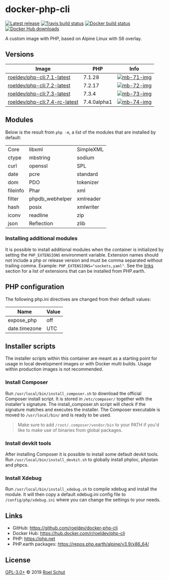 docker-php-cli
==============

[![Latest release][latest-release-img]][latest-release-url]
[![Travis build status][travis-build-img]][travis-build-url]
[![Docker build status][docker-build-img]][docker-build-url]
[![Docker Hub downloads][docker-pulls-img]][docker-pulls-url]

[latest-release-img]: https://img.shields.io/github/release/roeldev/docker-php-cli.svg?label=latest
[latest-release-url]: https://github.com/roeldev/docker-php-cli/releases
[travis-build-img]: https://img.shields.io/travis/roeldev/docker-php-cli.svg
[travis-build-url]: https://travis-ci.org/roeldev/docker-php-cli
[docker-build-img]: https://img.shields.io/docker/cloud/build/roeldev/php-cli.svg
[docker-build-url]: https://hub.docker.com/r/roeldev/php-cli
[docker-pulls-img]: https://img.shields.io/docker/pulls/roeldev/php-cli.svg
[docker-pulls-url]: https://hub.docker.com/r/roeldev/php-cli


A custom image with PHP, based on Alpine Linux with S6 overlay.


## Versions

| Image | PHP | Info |
|-------|-----|--------|
| [roeldev/php-cli:7.1-latest][docker-tags-url] | 7.1.28 | [![mb-71-img]][mb-71-url]
| [roeldev/php-cli:7.2-latest][docker-tags-url] | 7.2.17 | [![mb-72-img]][mb-72-url]
| [roeldev/php-cli:7.3-latest][docker-tags-url] | 7.3.4 | [![mb-73-img]][mb-73-url]
| [roeldev/php-cli:7.4-rc-latest][docker-tags-url] | 7.4.0alpha1 | [![mb-74-img]][mb-74-url]


[docker-tags-url]: https://hub.docker.com/r/roeldev/php-cli/tags
[mb-71-img]: https://images.microbadger.com/badges/image/roeldev/php-cli:7.1-latest.svg
[mb-71-url]: https://microbadger.com/images/roeldev/php-cli:7.1-latest
[mb-72-img]: https://images.microbadger.com/badges/image/roeldev/php-cli:7.2-latest.svg
[mb-72-url]: https://microbadger.com/images/roeldev/php-cli:7.2-latest
[mb-73-img]: https://images.microbadger.com/badges/image/roeldev/php-cli:7.3-latest.svg
[mb-73-url]: https://microbadger.com/images/roeldev/php-cli:7.3-latest
[mb-74-img]: https://images.microbadger.com/badges/image/roeldev/php-cli:7.4-rc-latest.svg
[mb-74-url]: https://microbadger.com/images/roeldev/php-cli:7.4-rc-latest


## Modules
Below is the result from `php -m`, a list of the modules that are installed by default:

|   |   |   |
|---|---|---|
| Core     | libxml          | SimpleXML
| ctype    | mbstring        | sodium   
| curl     | openssl         | SPL      
| date     | pcre            | standard 
| dom      | PDO             | tokenizer
| fileinfo | Phar            | xml      
| filter   | phpdb_webhelper | xmlreader
| hash     | posix           | xmlwriter
| iconv    | readline        | zip      
| json     | Reflection      | zlib     

### Installing additional modules
It is possible to install additional modules when the container is initialized by setting the `PHP_EXTENSIONS` environment variable. Extension names should not include a php or release version and must be comma separated without trailing comma. Example: `PHP_EXTENSIONS="sockets,yaml"`. See the [links](#links) section for a list of extensions that can be installed from PHP.earth.


## PHP configuration
The following php.ini directives are changed from their default values:

| Name | Value |
|------|-------|
| expose_php | off
| date.timezone | UTC


## Installer scripts
The installer scripts within this container are meant as a starting point for usage in local development images or with Docker multi builds. Usage within production images is not recommended.

### Install Composer
Run `/usr/local/bin/install_composer.sh` to download the official Composer install script. It is stored in `/etc/composer/` together with the installer's signature. The install_composer.sh script will check if the signature matches and executes the installer. The Composer executable is moved to `/usr/local/bin/` and is ready to be used.
> Make sure to add `/root/.composer/vendor/bin` to your PATH if you'd like to make use of binaries from global packages.

### Install devkit tools
After installing Composer it is possible to install some default devkit tools. Run `/usr/local/bin/install_devkit.sh` to globally install phploc, phpstan and phpcs.

### Install Xdebug
Run `/usr/local/bin/install_xdebug.sh` to compile xdebug and install the module. It will then copy a default xdebug.ini config file to `/config/php/xdebug.ini` where you can change the settings to your needs.


## Links
- GitHub: https://github.com/roeldev/docker-php-cli
- Docker Hub: https://hub.docker.com/r/roeldev/php-cli
- PHP: https://php.net
- PHP.earth packages: https://repos.php.earth/alpine/v3.9/x86_64/


## License
[GPL-3.0+](LICENSE) © 2019 [Roel Schut](https://roelschut.nl)
